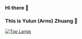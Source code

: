 ### Hi there 👋

### This is Yulun (Arno) Zhuang  🦾

<!-- [![Anurag's GitHub stats](https://github-readme-stats.vercel.app/api?username=silvery107&count_private=true&show_icons=true&hide=prs,issues,contribs)](https://github.com/anuraghazra/github-readme-stats) -->

[![Top Langs](https://github-readme-stats.vercel.app/api/top-langs/?username=silvery107&layout=compact&langs_count=6&exclude_repo=segway-locomotion-stm32,gatech-computer-vision,ME336-Yellow-Team-Project,advisor,academicpages.github.io,Cheetah-Software)](https://github.com/anuraghazra/github-readme-stats)
